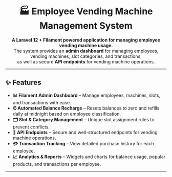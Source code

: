 <h1 align="center">🏭 Employee Vending Machine Management System</h1>

<p align="center">
  <b>A Laravel 12 + Filament powered application for managing employee vending machine usage.</b><br>
  The system provides an <b>admin dashboard</b> for managing employees, vending machines, slot categories, and transactions,<br>
  as well as secure <b>API endpoints</b> for vending machine operations.
</p>

<hr>

<h2>✨ Features</h2>

<ul>
  <li><b>📊 Filament Admin Dashboard</b> – Manage employees, machines, slots, and transactions with ease.</li>
  <li><b>⏰ Automated Balance Recharge</b> – Resets balances to zero and refills daily at midnight based on employee classification.</li>
  <li><b>🗂 Slot & Category Management</b> – Unique slot assignment rules to prevent conflicts.</li>
  <li><b>🔌 API Endpoints</b> – Secure and well-structured endpoints for vending machine operations.</li>
  <li><b>💳 Transaction Tracking</b> – View detailed purchase history for each employee.</li>
  <li><b>📈 Analytics & Reports</b> – Widgets and charts for balance usage, popular products, and transactions per employee.</li>
</ul>

<hr>
